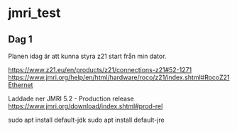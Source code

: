 # jmri_test

## Dag 1
Planen idag är att kunna styra z21 start från min dator.

https://www.z21.eu/en/products/z21/connections-z21#52-1271
https://www.jmri.org/help/en/html/hardware/roco/z21/index.shtml#RocoZ21Ethernet

Laddade ner JMRI 5.2 - Production release
https://www.jmri.org/download/index.shtml#prod-rel

sudo apt install default-jdk
sudo apt install default-jre
